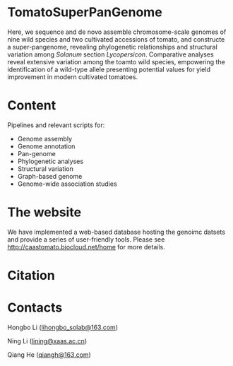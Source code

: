# TomatoSuperPanGenome

Here, we sequence and de novo assemble chromosome-scale genomes of nine wild species and two cultivated accessions of tomato, and constructe a super-pangenome, revealing phylogenetic relationships and structural variation among _Solanum_ section _Lycopersicon_. Comparative analyses reveal extensive variation among the toamto wild species, empowering the identification of a wild-type allele presenting potential values for yield improvement in modern cultivated tomatoes.

# Content

Pipelines and relevant scripts for:

- Genome assembly
- Genome annotation
- Pan-genome
- Phylogenetic analyses
- Structural variation
- Graph-based genome
- Genome-wide association studies

# The website

We have implemented a web-based database hosting the genoimc datsets and provide a series of user-friendly tools. Please see http://caastomato.biocloud.net/home for more details.

# Citation

# Contacts

Hongbo Li (lihongbo_solab@163.com)

Ning Li (lining@xaas.ac.cn)

Qiang He (qiangh@163.com)
